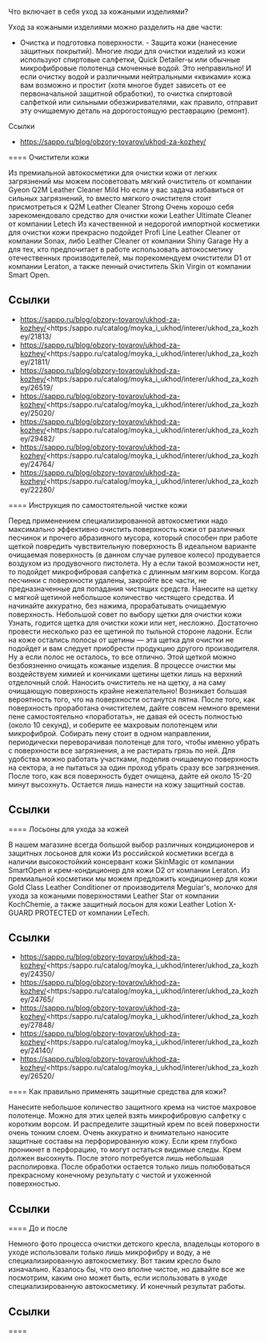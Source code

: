 Что включает в себя уход за кожаными изделиями?

Уход за кожаными изделиями можно разделить на две части: 
- Очистка и подготовка поверхности. - Защита кожи (нанесение защитных покрытий). 
Многие люди для очистки изделий из кожи используют спиртовые салфетки, Quick Detailer-ы или обычные микрофибровые полотенца смоченные водой. Это неправильно! И если очистку водой и различными нейтральными «квиками» кожа вам возможно и простит (хотя многое будет зависеть от ее первоначальной защитной обработки), то очистка спиртовой салфеткой или сильными обезжиривателями, как правило, отправит эту очищаемую деталь на дорогостоящую реставрацию (ремонт).

Ссылки
- https://sappo.ru/blog/obzory-tovarov/ukhod-za-kozhey/

====
Очистители кожи

Из премиальной автокосметики для очистки кожи от легких загрязнений мы можем посоветовать мягкий очиститель от компании Gyeon Q2M Leather Cleaner Mild Но если у вас задача избавиться от сильных загрязнений, то вместо мягкого очистителя стоит присмотреться к Q2M Leather Cleaner Strong Очень хорошо себя зарекомендовало средство для очистки кожи Leather Ultimate Cleaner от компании Letech Из качественной и недорогой импортной косметики для очистки кожи прекрасно подойдет Profi Line Leather Cleaner от компании Sonax, либо Leather Cleaner от компании Shiny Garage
Ну а для тех, кто предпочитает в работе использовать автокосметику отечественных производителей, мы порекомендуем очистители D1 от компании Leraton, а также пенный очиститель Skin Virgin от компании Smart Open.

Ссылки
- 
- https://sappo.ru/blog/obzory-tovarov/ukhod-za-kozhey/<https:/sappo.ru/catalog/moyka_i_ukhod/interer/ukhod_za_kozhey/21813/
- https://sappo.ru/blog/obzory-tovarov/ukhod-za-kozhey/<https:/sappo.ru/catalog/moyka_i_ukhod/interer/ukhod_za_kozhey/21811/
- https://sappo.ru/blog/obzory-tovarov/ukhod-za-kozhey/<https:/sappo.ru/catalog/moyka_i_ukhod/interer/ukhod_za_kozhey/26519/
- https://sappo.ru/blog/obzory-tovarov/ukhod-za-kozhey/<https:/sappo.ru/catalog/moyka_i_ukhod/interer/ukhod_za_kozhey/25020/
- https://sappo.ru/blog/obzory-tovarov/ukhod-za-kozhey/<https:/sappo.ru/catalog/moyka_i_ukhod/interer/ukhod_za_kozhey/29482/
- https://sappo.ru/blog/obzory-tovarov/ukhod-za-kozhey/<https:/sappo.ru/catalog/moyka_i_ukhod/interer/ukhod_za_kozhey/24764/
- https://sappo.ru/blog/obzory-tovarov/ukhod-za-kozhey/<https:/sappo.ru/catalog/moyka_i_ukhod/interer/ukhod_za_kozhey/22280/

====
Инструкция по самостоятельной чистке кожи

Перед применением специализированной автокосметики надо максимально эффективно очистить поверхность кожи от различных песчинок и прочего абразивного мусора, который способен при работе щеткой повредить чувствительную поверхность 
В идеальном варианте очищаемая поверхность (в данном случае рулевое колесо) продувается воздухом из продувочного пистолета. Ну а если такой возможности нет, то подойдет микрофибровая салфетка с длинным мягким ворсом. 
Когда песчинки с поверхности удалены, закройте все части, не предназначенные для попадания чистящих средств. 
Нанесите на щетку с мягкой щетиной небольшое количество чистящего средства. 
И начинайте аккуратно, без нажима, прорабатывать очищаемую поверхность. 
Небольшой совет по выбору щетки для очистки кожи 
Узнать, годится щетка для очистки кожи или нет, несложно. Достаточно провести несколько раз ее щетиной по тыльной стороне ладони. 
Если на коже остались полосы от щетины — эта щетка для очистки не подойдет и вам следует приобрести продукцию другого производителя. 
Ну а если полос не осталось, то все отлично. Этой щеткой можно безбоязненно очищать кожаные изделия. 
В процессе очистки мы воздействуем химией и кончиками щетины щетки лишь на верхний отделочный слой. 
Наносить очиститель не на щетку, а на саму очищающую поверхность крайне нежелательно! Возникает большая вероятность того, что на поверхности останутся пятна. 
После того, как поверхность проработана очистителем, дайте совсем немного времени пене самостоятельно «поработать», не давая ей осесть полностью (около 10 секунд), и соберите ее махровым полотенцем или микрофиброй. 
Собирать пену стоит в одном направлении, периодически переворачивая полотенце для того, чтобы именно убрать с поверхности все загрязнения, а не растирать грязь по ней. 
Для удобства можно работать участками, поделив очищаемую поверхность на сектора, а не пытаться за один проход убрать сразу все загрязнения. 
После того, как вся поверхность будет очищена, дайте ей около 15-20 минут высохнуть. 
Остается лишь нанести на кожу защитный состав.

Ссылки
- 

====
Лосьоны для ухода за кожей

В нашем магазине всегда большой выбор различных кондиционеров и защитных лосьонов для кожи 
Из российской косметики всегда в наличии высокостойкий консервант кожи SkinMagic от компании SmartOpen и крем-кондиционер для кожи D2 от компании Leraton. Из премиальной косметики мы можем предложить кондиционер для кожи Gold Class Leather Conditioner от производителя Meguiar\'s, молочко для ухода за кожаными поверхностями Leather Star от компании KochChemie, а также защитный лосьон для кожи Leather Lotion X-GUARD PROTECTED от компании LeTech.

Ссылки
- 
- https://sappo.ru/blog/obzory-tovarov/ukhod-za-kozhey/<https:/sappo.ru/catalog/moyka_i_ukhod/interer/ukhod_za_kozhey/24350/
- https://sappo.ru/blog/obzory-tovarov/ukhod-za-kozhey/<https:/sappo.ru/catalog/moyka_i_ukhod/interer/ukhod_za_kozhey/24765/
- https://sappo.ru/blog/obzory-tovarov/ukhod-za-kozhey/<https:/sappo.ru/catalog/moyka_i_ukhod/interer/ukhod_za_kozhey/27848/
- https://sappo.ru/blog/obzory-tovarov/ukhod-za-kozhey/<https:/sappo.ru/catalog/moyka_i_ukhod/interer/ukhod_za_kozhey/24140/
- https://sappo.ru/blog/obzory-tovarov/ukhod-za-kozhey/<https:/sappo.ru/catalog/moyka_i_ukhod/interer/ukhod_za_kozhey/26520/

====
Как правильно применять защитные средства для кожи?

Нанесите небольшое количество защитного крема на чистое махровое полотенце. 
Можно для этих целей взять микрофибровую салфетку с коротким ворсом. 
И распределите защитный крем по всей поверхности очень тонким слоем. 
Очень аккуратно и внимательно наносите защитные составы на перфорированную кожу. 
Если крем глубоко проникнет в перфорацию, то могут остаться видимые следы. 
Крем должен высохнуть. После этого потребуется лишь небольшая располировка. 
После обработки остается только лишь полюбоваться прекрасному конечному результату с чистой и ухоженной поверхностью.

Ссылки
- 

====
До и после

Немного фото процесса очистки детского кресла, владельцы которого в уходе использовали только лишь микрофибру и воду, а не специализированную автокосметику. 
Вот таким кресло было изначально. 
Казалось бы, что оно вполне чистое, но давайте все же посмотрим, каким оно может быть, если использовать в уходе специализированную автокосметику. 
И конечный результат работы.

Ссылки
- 

====